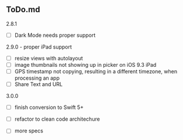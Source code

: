 ToDo.md
------------------------------------------------------
2.8.1
- [ ] Dark Mode needs proper support

2.9.0 - proper iPad support
- [ ] resize views with autolayout
- [ ] image thumbnails not showing up in picker on iOS 9.3 iPad
- [ ] GPS timestamp not copying, resulting in a different timezone, when processing an app
- [ ] Share Text and URL

3.0.0
- [ ] finish conversion to Swift 5+
- [ ] refactor to clean code architechure
- [ ] more specs






